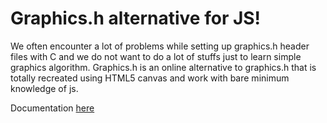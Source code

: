 # Graphics.h alternative for JS!
We often encounter a lot of problems while setting up graphics.h header files with C and we do not want to do a lot of stuffs just to learn simple graphics algorithm. Graphics.h is an online alternative to graphics.h that is totally recreated using HTML5 canvas and work with bare minimum knowledge of js.


Documentation <a href="">here</a>